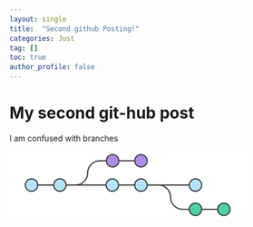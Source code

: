 ```yaml
---
layout: single
title:  "Second github Posting!"
categories: Just
tag: []
toc: true
author_profile: false
---
```


# My second git-hub post
I am confused with branches

![branches](/images/2022-02-15-second/branches.png)


